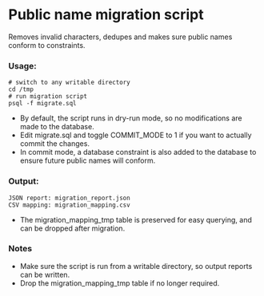 # Public name migration script

Removes invalid characters, dedupes and makes sure public names conform to constraints.

### Usage:

```
# switch to any writable directory
cd /tmp
# run migration script
psql -f migrate.sql
```

* By default, the script runs in dry-run mode, so no modifications are made to the database.
* Edit migrate.sql and toggle COMMIT_MODE to 1 if you want to actually commit the changes.
* In commit mode, a database constraint is also added to the database to ensure future public names will conform.

### Output:

```
JSON report: migration_report.json
CSV mapping: migration_mapping.csv
```

* The migration_mapping_tmp table is preserved for easy querying, and can be dropped after migration.

### Notes
* Make sure the script is run from a writable directory, so output reports can be written.
* Drop the migration_mapping_tmp table if no longer required.
